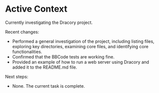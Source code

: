 # Active Context

Currently investigating the Dracory project.

Recent changes:
*   Performed a general investigation of the project, including listing files, exploring key directories, examining core files, and identifying core functionalities.
*   Confirmed that the BBCode tests are working fine.
*   Provided an example of how to run a web server using Dracory and added it to the README.md file.

Next steps:
*   None. The current task is complete.
